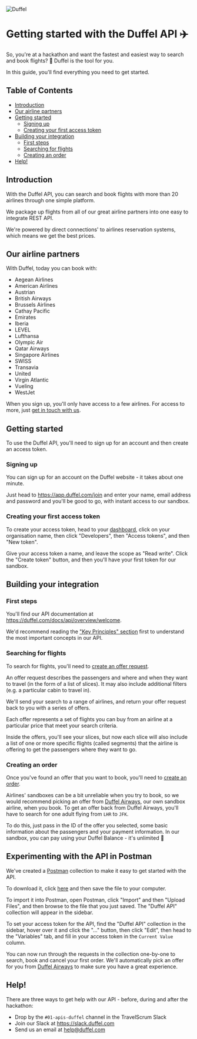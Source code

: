 ![Duffel](https://i.imgur.com/ybicLCu.png)

# Getting started with the Duffel API ✈️

So, you're at a hackathon and want the fastest and easiest way to search and book flights? 🎉 Duffel is the tool for you.

In this guide, you'll find everything you need to get started.

## Table of Contents

- [Introduction](#introduction)
- [Our airline partners](#our-airline-partners)
- [Getting started](#getting-started)
  * [Signing up](#signing-up)
  * [Creating your first access token](#creating-your-first-access-token)
- [Building your integration](#building-your-integration)
  * [First steps](#first-steps)
  * [Searching for flights](#searching-for-flights)
  * [Creating an order](#creating-an-order)
- [Help!](#help)

## Introduction

With the Duffel API, you can search and book flights with more than 20 airlines through one simple platform.

We package up flights from all of our great airline partners into one easy to integrate REST API.

We're powered by direct connections' to airlines reservation systems, which means we get the best prices.

## Our airline partners

With Duffel, today you can book with:

* Aegean Airlines
* American Airlines
* Austrian
* British Airways
* Brussels Airlines
* Cathay Pacific
* Emirates
* Iberia
* LEVEL
* Lufthansa
* Olympic Air
* Qatar Airways
* Singapore Airlines
* SWISS
* Transavia
* United
* Virgin Atlantic
* Vueling
* WestJet

When you sign up, you'll only have access to a few airlines. For access to more, just [get in touch with us](#help).

## Getting started

To use the Duffel API, you'll need to sign up for an account and then create an access token.

### Signing up

You can sign up for an account on the Duffel website - it takes about one minute.

Just head to <https://app.duffel.com/join> and enter your name, email address and password and you'll be good to go, with instant access to our sandbox.

### Creating your first access token

To create your access token, head to your [dashboard](https://app.duffel.com), click on your organisation name, then click "Developers", then "Access tokens", and then "New token".

Give your access token a name, and leave the scope as "Read write". Click the "Create token" button, and then you'll have your first token for our sandbox.

## Building your integration

### First steps

You'll find our API documentation  at <https://duffel.com/docs/api/overview/welcome>.

We'd recommend reading the ["Key Principles" section](https://duffel.com/docs/api/overview/key-principles) first to understand the most important concepts in our API.

### Searching for flights

To search for flights, you'll need to [create an offer request](https://duffel.com/docs/api/offer-requests/create-offer-request). 

An offer request describes the passengers and where and when they want to travel (in the form of a list of slices). It may also include additional filters (e.g. a particular cabin to travel in).

We'll send your search to a range of airlines, and return your offer request back to you with a series of offers.

Each offer represents a set of flights you can buy from an airline at a particular price that meet your search criteria.

Inside the offers, you'll see your slices, but now each slice will also include a list of one or more specific flights (called segments) that the airline is offering to get the passengers where they want to go.

### Creating an order 

Once you've found an offer that you want to book, you'll need to [create an order](https://duffel.com/docs/api/orders/create-order).

Airlines' sandboxes can be a bit unreliable when you try to book, so we would recommend picking an offer from [Duffel Airways](https://duffel.com/docs/api/overview/test-mode/duffel-airways), our own sandbox airline, when you book. To get an offer back from Duffel Airways, you'll have to search for one adult flying from `LHR` to `JFK`.

To do this, just pass in the ID of the offer you selected, some basic information about the passengers and your payment information. In our sandbox, you can pay using your Duffel Balance - it's unlimited 🎉

## Experimenting with the API in Postman

We've created a [Postman](https://www.postman.com/) collection to make it easy to get started with the API.

To download it, click [here](https://github.com/duffelhq/hackathon-starter-kit/raw/master/assets/duffel-api.postman_collection.json) and then save the file to your computer.

To import it into Postman, open Postman, click "Import" and then "Upload Files", and then browse to the file that you just saved. The "Duffel API" collection will appear in the sidebar.

To set your access token for the API, find the "Duffel API" collection in the sidebar, hover over it and click the "..." button, then click "Edit", then head to the "Variables" tab, and fill in your access token in the `Current Value` column.

You can now run through the requests in the collection one-by-one to search, book and cancel your first order. We'll automatically pick an offer for you from [Duffel Airways](https://duffel.com/docs/api/overview/test-mode/duffel-airways) to make sure you have a great experience.

## Help!

There are three ways to get help with our API - before, during and after the hackathon:

* Drop by the `#01-apis-duffel` channel in the TravelScrum Slack
* Join our Slack at <https://slack.duffel.com>
* Send us an email at <help@duffel.com>